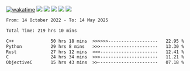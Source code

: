 [![wakatime](https://wakatime.com/badge/user/368879df-dc38-4b1a-86c4-8a2054a0e074.svg)](https://wakatime.com/@368879df-dc38-4b1a-86c4-8a2054a0e074)
<img src="https://img.shields.io/badge/Windows-0078D6?style=flat&logo=Windows&logoColor=white">
<img src="https://img.shields.io/badge/IntelliJ_IDEA-000000.svg?style=flat&logo=IntelliJ-IDEA&logoColor=white">
<img src="https://img.shields.io/badge/CLion-000000.svg?style=flat&logo=CLion&logoColor=white">
<img src="https://img.shields.io/badge/Visual_Studio_Code-007ACC?style=flat&logo=Visual-Studio-Code&logoColor=white">
<img src="https://img.shields.io/badge/Discord-5865F2?label=kano42&style=flat&logo=discord&logoColor=white">
<br>


<!--START_SECTION:waka-->

```txt
From: 14 October 2022 - To: 14 May 2025

Total Time: 219 hrs 10 mins

C++              50 hrs 18 mins  >>>>>>-------------------   22.95 %
Python           29 hrs 8 mins   >>>----------------------   13.30 %
Rust             27 hrs 12 mins  >>>----------------------   12.41 %
C                24 hrs 34 mins  >>>----------------------   11.21 %
ObjectiveC       15 hrs 43 mins  >>-----------------------   07.18 %
```

<!--END_SECTION:waka-->
